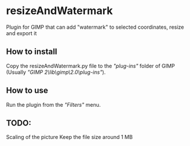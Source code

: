 # resizeAndWatermark

Plugin for GIMP that can add "watermark" to selected coordinates, resize and export it

## How to install

Copy the resizeAndWatermark.py file to the *"plug-ins"* folder of GIMP (Usually *"GIMP 2\lib\gimp\2.0\plug-ins"*).

## How to use

Run the plugin from the *"Filters"* menu.

## TODO:

Scaling of the picture
Keep the file size around 1 MB